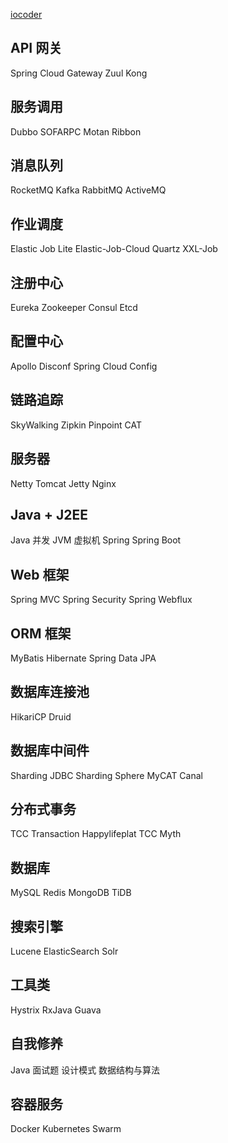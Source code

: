 

[iocoder](http://www.iocoder.cn/)

## API 网关
Spring Cloud Gateway
Zuul
Kong
 
## 服务调用
Dubbo
SOFARPC
Motan
Ribbon
 
## 消息队列
RocketMQ
Kafka
RabbitMQ
ActiveMQ
 
## 作业调度
Elastic Job Lite
Elastic-Job-Cloud
Quartz
XXL-Job
 
## 注册中心
Eureka
Zookeeper
Consul
Etcd
 
## 配置中心
Apollo
Disconf
Spring Cloud Config
 
## 链路追踪
SkyWalking
Zipkin
Pinpoint
CAT
 
## 服务器
Netty
Tomcat
Jetty
Nginx
 
## Java + J2EE
Java 并发
JVM 虚拟机
Spring
Spring Boot
 
## Web 框架
Spring MVC
Spring Security
Spring Webflux
 
## ORM 框架
MyBatis
Hibernate
Spring Data JPA
 
## 数据库连接池
HikariCP
Druid
 
## 数据库中间件
Sharding JDBC
Sharding Sphere
MyCAT
Canal
 
## 分布式事务
TCC Transaction
Happylifeplat TCC
Myth
 
## 数据库
MySQL
Redis
MongoDB
TiDB
 
## 搜索引擎
Lucene
ElasticSearch
Solr
 
## 工具类
Hystrix
RxJava
Guava
 
## 自我修养
Java 面试题
设计模式
数据结构与算法
 
## 容器服务
Docker
Kubernetes
Swarm
 



